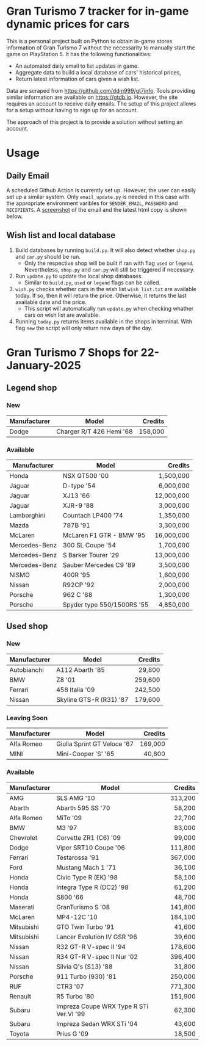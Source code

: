 # Gran Turismo 7 tracker for in-game dynamic prices for cars

This is a personal project built on Python to obtain in-game stores information of Gran Turismo 7 without the necessarity to manually start the game on PlayStation 5. It has the following functionalities:

- An automated daily email to list updates in game.
- Aggregate data to build a local database of cars' historical prices,
- Return latest information of cars given a wish list.

Data are scraped from https://github.com/ddm999/gt7info. Tools providing similar information are available on https://gtdb.io. However, the site requires an account to receive daily emails. The setup of this project allows for a setup without having to sign up for an account.

The approach of this project is to provide a solution without setting an account.

# Usage

## Daily Email

A scheduled Github Action is currently set up. However, the user can easily set up a similar system. Only `email_update.py` is needed in this case with the appropriate environment varibles for `SENDER_EMAIL`, `PASSWORD` and `RECIPIENTS`. A [screenshot](https://raw.githubusercontent.com/marcohoucheng/Gran-Turismo-7-Price-Tracker/main/data/email_screenshot.png) of the email and the latest html copy is shown below.

## Wish list and local database

1. Build databases by running `build.py`. It will also detect whether `shop.py` and `car.py` should be run.
    - Only the respective shop will be built if ran with flag `used` or `legend`. Nevertheless, `shop.py` and `car.py` will still be triggered if necessary.
2. Run `update.py` to update the local shop databases.
    - Similar to `build.py`, `used` or `legend` flags can be called.
3. `wish.py` checks whether cars in the wish list `wish_list.txt` are available today. If so, then it will return the price. Otherwise, it returns the last available date and the price.
    - This script will automatically run `update.py` when checking whather cars on wish list are available.
4. Running `today.py` returns items available in the shops in terminal. With flag `new` the script will only return new days of the day.


# Gran Turismo 7 Shops for 22-January-2025



## Legend shop

### New
 | Manufacturer | Model | Credits |
 | --- | --- | --: |
|Dodge|Charger R/T 426 Hemi '68|158,000|

### Available
 | Manufacturer | Model | Credits |
 | --- | --- | --: |
|Honda|NSX GT500 '00|1,500,000|
|Jaguar|D-type '54|6,000,000|
|Jaguar|XJ13 '66|12,000,000|
|Jaguar|XJR-9 '88|3,000,000|
|Lamborghini|Countach LP400 '74|1,350,000|
|Mazda|787B '91|3,300,000|
|McLaren|McLaren F1 GTR - BMW '95|16,000,000|
|Mercedes-Benz|300 SL Coupe '54|1,700,000|
|Mercedes-Benz|S Barker Tourer '29|13,000,000|
|Mercedes-Benz|Sauber Mercedes C9 '89|3,500,000|
|NISMO|400R '95|1,600,000|
|Nissan|R92CP '92|2,000,000|
|Porsche|962 C '88|1,300,000|
|Porsche|Spyder type 550/1500RS '55|4,850,000|


## Used shop

### New
 | Manufacturer | Model | Credits |
 | --- | --- | --: |
|Autobianchi|A112 Abarth '85|29,800|
|BMW|Z8 '01|259,600|
|Ferrari|458 Italia '09|242,500|
|Nissan|Skyline GTS-R (R31) '87|179,600|

### Leaving Soon
 | Manufacturer | Model | Credits |
 | --- | --- | --: |
|Alfa Romeo|Giulia Sprint GT Veloce '67|169,000|
|MINI|Mini-Cooper 'S' '65|40,800|

### Available
 | Manufacturer | Model | Credits |
 | --- | --- | --: |
|AMG|SLS AMG '10|313,200|
|Abarth|Abarth 595 SS '70|58,200|
|Alfa Romeo|MiTo '09|22,700|
|BMW|M3 '97|83,000|
|Chevrolet|Corvette ZR1 (C6) '09|99,000|
|Dodge|Viper SRT10 Coupe '06|111,800|
|Ferrari|Testarossa '91|367,000|
|Ford|Mustang Mach 1 '71|36,100|
|Honda|Civic Type R (EK) '98|58,100|
|Honda|Integra Type R (DC2) '98|61,200|
|Honda|S800 '66|48,700|
|Maserati|GranTurismo S '08|141,800|
|McLaren|MP4-12C '10|184,100|
|Mitsubishi|GTO Twin Turbo '91|41,600|
|Mitsubishi|Lancer Evolution IV GSR '96|39,600|
|Nissan|R32 GT-R V-spec II '94|178,600|
|Nissan|R34 GT-R V-spec II Nur '02|396,400|
|Nissan|Silvia Q's (S13) '88|31,800|
|Porsche|911 Turbo (930) '81|250,000|
|RUF|CTR3 '07|771,300|
|Renault|R5 Turbo '80|151,900|
|Subaru|Impreza Coupe WRX Type R STi Ver.VI '99|62,300|
|Subaru|Impreza Sedan WRX STi '04|43,600|
|Toyota|Prius G '09|18,500|
